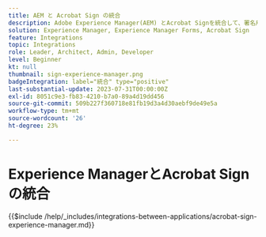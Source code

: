 ```yaml
---
title: AEM と Acrobat Sign の統合
description: Adobe Experience Manager(AEM) とAcrobat Signを統合して、署名用のドキュメントの送信を合理化します。
solution: Experience Manager, Experience Manager Forms, Acrobat Sign
feature: Integrations
topic: Integrations
role: Leader, Architect, Admin, Developer
level: Beginner
kt: null
thumbnail: sign-experience-manager.png
badgeIntegration: label="統合" type="positive"
last-substantial-update: 2023-07-31T00:00:00Z
exl-id: 8051c9e3-fb83-4210-b7a0-89a4d19dd456
source-git-commit: 509b227f360718e81fb19d3a4d30aebf9de49e5a
workflow-type: tm+mt
source-wordcount: '26'
ht-degree: 23%

---
```


# Experience ManagerとAcrobat Signの統合

{{$include /help/_includes/integrations-between-applications/acrobat-sign-experience-manager.md}}
